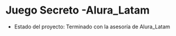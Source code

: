 <h1>Juego Secreto -Alura_Latam</h1>

- Estado del proyecto: Terminado con la asesoría de Alura_Latam
